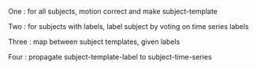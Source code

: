 
One : for all subjects, motion correct and make subject-template 

Two : for subjects with labels, label subject by voting on time series labels

Three : map between subject templates, given labels 

Four : propagate subject-template-label to subject-time-series 

